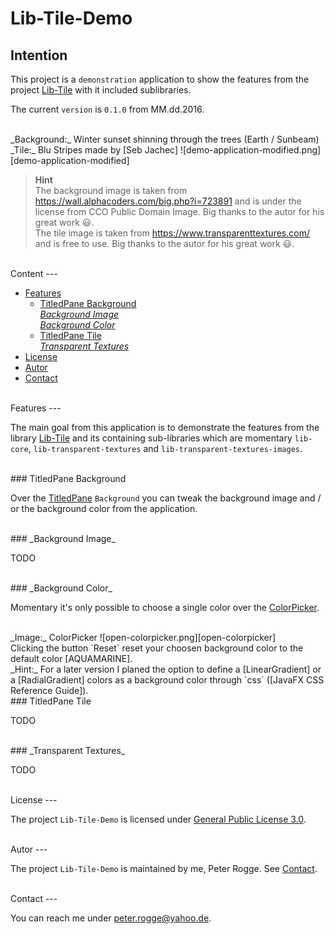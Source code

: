 Lib-Tile-Demo
===



Intention
---

This project is a `demonstration` application to show the features from the 
project [Lib-Tile] with it included sublibraries.

The current `version` is `0.1.0` from MM.dd.2016.

<br />
_Background:_ Winter sunset shinning through the trees &#040;Earth / Sunbeam&#041;  
_Tile:_ Blu Stripes made by [Seb Jachec]  
![demo-application-modified.png][demo-application-modified]

> __Hint__  
> The background image is taken from https://wall.alphacoders.com/big.php?i=723891 
> and is under the license from CCO Public Domain Image. Big thanks to the autor for 
> his great work :smiley:.  
> The tile image is taken from https://www.transparenttextures.com/ and is free 
> to use. Big thanks to the autor for his great work :smiley:.  



<br />
Content
---

* [Features](#Features)
    - [TitledPane Background](#TiPaBa)  
      [_Background Image_](#BaIm)  
      [_Background Color_](#BaCo)
    - [TitledPane Tile](#TiPaTi)  
      [_Transparent Textures_](#TrTe)
* [License](#License)
* [Autor](#Autor)
* [Contact](#Contact)



<br />
Features<a name="Features" />
---

The main goal from this application is to demonstrate the features from the 
library [Lib-Tile] and its containing sub-libraries which are momentary 
`lib-core`, `lib-transparent-textures` and `lib-transparent-textures-images`.


<br />
### TitledPane Background<a name="TiPaBa" />

Over the [TitledPane] `Background` you can tweak the background image and / or 
the background color from the application.


<br />
### _Background Image_<a name="BaIm" />

TODO


<br />
### _Background Color_<a name="BaCo" />

Momentary it's only possible to choose a single color over the [ColorPicker].

<br />
_Image:_ ColorPicker  
![open-colorpicker.png][open-colorpicker]

<br />
Clicking the button `Reset` reset your choosen background color to the default 
color [AQUAMARINE].

<br />
_Hint:_  
For a later version I planed the option to define a [LinearGradient] or a 
[RadialGradient] colors as a background color through `css` 
&#040;[JavaFX CSS Reference Guide]&#041;.


<br />
### TitledPane Tile<a name="TiPaTi" />

TODO


<br />
### _Transparent Textures_<a name="TrTe" />

TODO



<br />
License<a name="License" />
---

The project `Lib-Tile-Demo` is licensed under [General Public License 3.0].



<br />
Autor<a name="Autor" />
---

The project `Lib-Tile-Demo` is maintained by me, Peter Rogge. See [Contact](#Contact).



<br />
Contact<a name="Contact" />
---

You can reach me under <peter.rogge@yahoo.de>.



[//]: # (Images)
[open-colorpicker]:https://cloud.githubusercontent.com/assets/8161815/17674878/b3718380-6327-11e6-868f-7a7d5292031b.png
[demo-application-default]:https://cloud.githubusercontent.com/assets/8161815/17342760/efe5803c-58fa-11e6-905b-f8a0d8ff856d.png
[demo-application-modified]:https://cloud.githubusercontent.com/assets/8161815/17342882/78c98ad8-58fb-11e6-8187-cd23bf50e3fd.jpg



[//]: # (Links)
[AQUAMARINE]:https://docs.oracle.com/javase/8/javafx/api/javafx/scene/paint/Color.html#AQUAMARINE
[ColorPicker]:https://docs.oracle.com/javase/8/javafx/api/javafx/scene/control/ColorPicker.html
[General Public License 3.0]:http://www.gnu.org/licenses/gpl-3.0.en.html
[JavaFX CSS Reference Guide]:https://docs.oracle.com/javase/8/javafx/api/javafx/scene/doc-files/cssref.html
[Lib-Tile]:https://github.com/Naoghuman/lib-tile
[LinearGradient]:https://docs.oracle.com/javase/8/javafx/api/javafx/scene/paint/LinearGradient.html
[RadialGradient]:https://docs.oracle.com/javase/8/javafx/api/javafx/scene/paint/RadialGradient.html
[Seb Jachec]:http://twitter.com/iamsebj
[TitledPane]:https://docs.oracle.com/javase/8/javafx/api/javafx/scene/control/TitledPane.html
